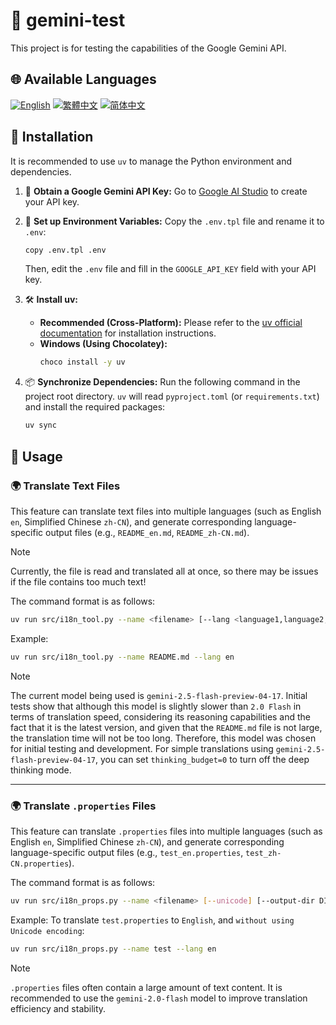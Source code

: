 # 🧪 gemini-test

This project is for testing the capabilities of the Google Gemini API.

## 🌐 Available Languages

[![English](https://img.shields.io/badge/English-Click-yellow)](README_en.md)
[![繁體中文](https://img.shields.io/badge/繁體中文-Click-orange)](README.md)
[![简体中文](https://img.shields.io/badge/简体中文-Click-green)](README_zh-CN.md)

## 🔧 Installation

It is recommended to use `uv` to manage the Python environment and dependencies.

1.  🔑 **Obtain a Google Gemini API Key:**
    Go to [Google AI Studio](https://aistudio.google.com/apikey) to create your API key.

2.  📄 **Set up Environment Variables:**
    Copy the `.env.tpl` file and rename it to `.env`:
    ```bash
    copy .env.tpl .env
    ```
    Then, edit the `.env` file and fill in the `GOOGLE_API_KEY` field with your API key.

3.  🛠️ **Install uv:**
    *   **Recommended (Cross-Platform):** Please refer to the [uv official documentation](https://github.com/astral-sh/uv#installation) for installation instructions.
    *   **Windows (Using Chocolatey):**
        ```bash
        choco install -y uv
        ```

4.  📦 **Synchronize Dependencies:**
    Run the following command in the project root directory. `uv` will read `pyproject.toml` (or `requirements.txt`) and install the required packages:
    ```bash
    uv sync
    ```

## 🚀 Usage

### 🌍 Translate Text Files

This feature can translate text files into multiple languages (such as English `en`, Simplified Chinese `zh-CN`), and generate corresponding language-specific output files (e.g., `README_en.md`, `README_zh-CN.md`).

> [!NOTE]
> Currently, the file is read and translated all at once, so there may be issues if the file contains too much text!

The command format is as follows:

```bash
uv run src/i18n_tool.py --name <filename> [--lang <language1,language2,...>]
```

Example:

```bash
uv run src/i18n_tool.py --name README.md --lang en
```

> [!NOTE]
> The current model being used is `gemini-2.5-flash-preview-04-17`. Initial tests show that although this model is slightly slower than `2.0 Flash` in terms of translation speed, considering its reasoning capabilities and the fact that it is the latest version, and given that the `README.md` file is not large, the translation time will not be too long. Therefore, this model was chosen for initial testing and development.
> For simple translations using `gemini-2.5-flash-preview-04-17`, you can set `thinking_budget=0` to turn off the deep thinking mode.

---

### 🌍 Translate `.properties` Files

This feature can translate `.properties` files into multiple languages (such as English `en`, Simplified Chinese `zh-CN`), and generate corresponding language-specific output files (e.g., `test_en.properties`, `test_zh-CN.properties`).

The command format is as follows:

```bash
uv run src/i18n_props.py --name <filename> [--unicode] [--output-dir DIR] [--lang LANG1,LANG2,...]
```

Example: To translate `test.properties` to `English`, and `without using Unicode encoding`:

```bash
uv run src/i18n_props.py --name test --lang en
```

> [!NOTE]
> `.properties` files often contain a large amount of text content. It is recommended to use the `gemini-2.0-flash` model to improve translation efficiency and stability.
